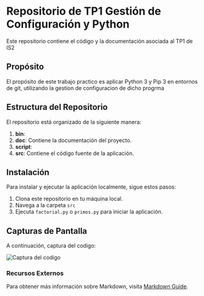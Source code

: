 # Repositorio de TP1 Gestión de Configuración y Python

Este repositorio contiene el código y la documentación asociada al TP1 de IS2

## Propósito

El propósito de este trabajo practico es aplicar Python 3 y Pip 3 en entornos de git, utilizando la gestion de configuracion de dicho progrma

## Estructura del Repositorio

El repositorio está organizado de la siguiente manera:


1. **bin**: 
2. **doc**: Contiene la documentación del proyecto.
3. **script**: 
4. **src**: Contiene el código fuente de la aplicación.

## Instalación

Para instalar y ejecutar la aplicación localmente, sigue estos pasos:

1. Clona este repositorio en tu máquina local.
2. Navega a la carpeta `src`
3. Ejecuta `factorial.py` o `primos.py` para iniciar la aplicación.

## Capturas de Pantalla

A continuación, captura del codigo:

![Captura del codigo]()

### Recursos Externos

Para obtener más información sobre Markdown, visita [Markdown Guide](https://www.markdownguide.org/).


